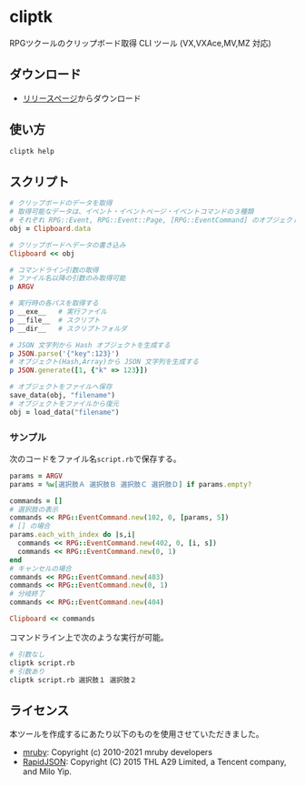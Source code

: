 # cliptk

RPGツクールのクリップボード取得 CLI ツール (VX,VXAce,MV,MZ 対応)

## ダウンロード

- [リリースページ](https://github.com/cacao-soft/cliptk/releases/)からダウンロード

## 使い方

```sh
cliptk help
```

## スクリプト

```ruby
# クリップボードのデータを取得
# 取得可能なデータは、イベント・イベントページ・イベントコマンドの３種類
# それぞれ RPG::Event, RPG::Event::Page, [RPG::EventCommand] のオブジェクト
obj = Clipboard.data

# クリップボードへデータの書き込み
Clipboard << obj

# コマンドライン引数の取得
# ファイル名以降の引数のみ取得可能
p ARGV

# 実行時の各パスを取得する
p __exe__   # 実行ファイル
p __file__  # スクリプト
p __dir__   # スクリプトフォルダ

# JSON 文字列から Hash オブジェクトを生成する
p JSON.parse('{"key":123}')
# オブジェクト(Hash,Array)から JSON 文字列を生成する
p JSON.generate([1, {"k" => 123}])

# オブジェクトをファイルへ保存
save_data(obj, "filename")
# オブジェクトをファイルから復元
obj = load_data("filename")
```

### サンプル

次のコードをファイル名`script.rb`で保存する。

```ruby
params = ARGV
params = %w[選択肢Ａ 選択肢Ｂ 選択肢Ｃ 選択肢Ｄ] if params.empty?

commands = []
# 選択肢の表示
commands << RPG::EventCommand.new(102, 0, [params, 5])
# [] の場合
params.each_with_index do |s,i|
  commands << RPG::EventCommand.new(402, 0, [i, s])
  commands << RPG::EventCommand.new(0, 1)
end
# キャンセルの場合
commands << RPG::EventCommand.new(403)
commands << RPG::EventCommand.new(0, 1)
# 分岐終了
commands << RPG::EventCommand.new(404)

Clipboard << commands
```

コマンドライン上で次のような実行が可能。

```sh
# 引数なし
cliptk script.rb
# 引数あり
cliptk script.rb 選択肢１ 選択肢２
```

## ライセンス

本ツールを作成するにあたり以下のものを使用させていただきました。

- [mruby](https://github.com/mruby/mruby): Copyright (c) 2010-2021 mruby developers
- [RapidJSON](https://rapidjson.org/): Copyright (C) 2015 THL A29 Limited, a Tencent company, and Milo Yip.
